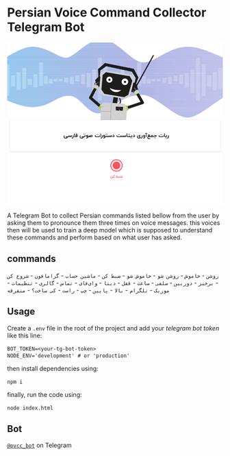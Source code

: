 # Persian Voice Command Collector Telegram Bot

![Image from **Mozilla Common Voice** project](/assets/pvcc_header.png)


A Telegram Bot to collect Persian commands listed bellow from the user by asking them to pronounce them three times on voice messages. this voices then will be used to train a deep model which is supposed to understand these commands and perform based on what user has asked.

## commands

`روشن` - 
`خاموش` - 
`روشن شو` - 
`خاموش شو` - 
`ضبط کن` - 
`ماشین حساب` - 
`گرامافون` - 
`شروع کن` - 
`برخیز` - 
`دوربین` - 
`سلفی` - 
`ساعت` - 
`قفل` - 
`دیتا` - 
`وای‌فای` - 
`تماس` - 
`گالری` - 
`تنظیمات` - 
`موزیک` - 
`تلگرام` - 
`بالا` - 
`پایین` - 
`چپ` - 
`راست` - 
`کی ساخت؟` - 
`متفرقه`

## Usage

Create a `.env` file in the root of the project and add your *telegram bot token* like this line:

```shell
BOT_TOKEN=<your-tg-bot-token>
NODE_ENV='development' # or 'production'
```

then install dependencies using:

```shell
npm i
```

finally, run the code using:

```shell
node index.html
```

## Bot

[`@pvcc_bot`](https://telegram.me/pvcc_bot) on Telegram